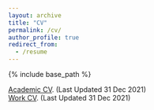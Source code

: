 ```yaml
---
layout: archive
title: "CV"
permalink: /cv/
author_profile: true
redirect_from:
  - /resume
---
```


{% include base_path %}

[Academic CV](https://redfungus.github.io/uploads/My_Resume_Academic.pdf). (Last Updated 31 Dec 2021)  
[Work CV](https://redfungus.github.io/uploads/My_Resume.pdf). (Last Updated 31 Dec 2021)
